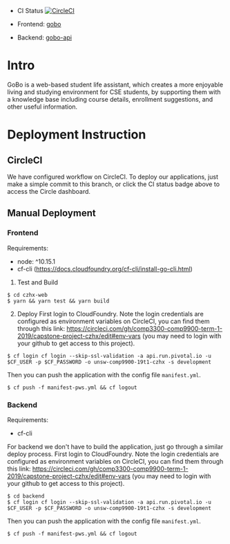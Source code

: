 * CI Status [![CircleCI](https://circleci.com/gh/comp3300-comp9900-term-1-2019/capstone-project-czhx/tree/master.svg?style=svg&circle-token=9be1f23acc11a415ea9e838befe141e5419106dd)](https://circleci.com/gh/comp3300-comp9900-term-1-2019/capstone-project-czhx/tree/master)

* Frontend: [gobo](https://gobo.cfapps.io)
* Backend: [gobo-api](https://gobo-api.cfapps.io/v1/help)

# Intro
GoBo is a web-based student life assistant, which creates a more enjoyable living and studying environment for CSE students, by supporting them with a knowledge base including course details, enrollment suggestions, and other useful information.

# Deployment Instruction

## CircleCI
We have configured workflow on CircleCI. To deploy our applications, just make a simple commit to this branch, or click the CI status badge above to access the Circle dashboard.

## Manual Deployment

### Frontend

Requirements:
* node: ^10.15.1
* cf-cli (https://docs.cloudfoundry.org/cf-cli/install-go-cli.html)

1. Test and Build
```
$ cd czhx-web
$ yarn && yarn test && yarn build
```
2. Deploy
First login to CloudFoundry.
Note the login credentials are configured as environment variables on CircleCI, you can find them through this link: https://circleci.com/gh/comp3300-comp9900-term-1-2019/capstone-project-czhx/edit#env-vars (you may need to login with your github to get access to this project).
```
$ cf login cf login --skip-ssl-validation -a api.run.pivotal.io -u $CF_USER -p $CF_PASSWORD -o unsw-comp9900-19t1-czhx -s development
```
Then you can push the application with the config file `manifest.yml`.
```
$ cf push -f manifest-pws.yml && cf logout
```

### Backend

Requirements:
* cf-cli

For backend we don't have to build the application, just go through a similar deploy process.
First login to CloudFoundry.
Note the login credentials are configured as environment variables on CircleCI, you can find them through this link: https://circleci.com/gh/comp3300-comp9900-term-1-2019/capstone-project-czhx/edit#env-vars (you may need to login with your github to get access to this project).
```
$ cd backend
$ cf login cf login --skip-ssl-validation -a api.run.pivotal.io -u $CF_USER -p $CF_PASSWORD -o unsw-comp9900-19t1-czhx -s development
```
Then you can push the application with the config file `manifest.yml`.
```
$ cf push -f manifest-pws.yml && cf logout
```
